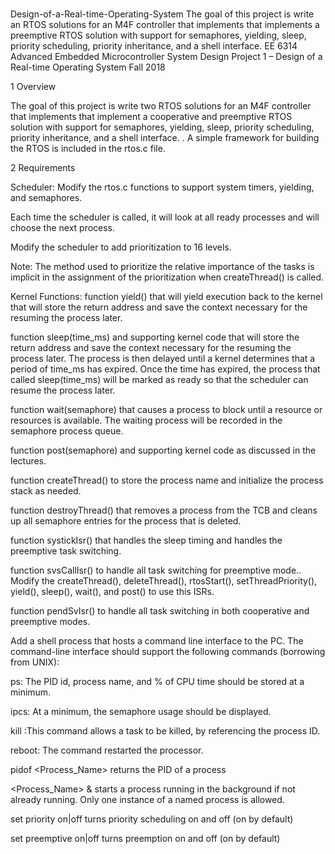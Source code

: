 #

Design-of-a-Real-time-Operating-System
The goal of this project is write an RTOS solutions for an M4F controller that implements that implements a preemptive RTOS solution with support for semaphores, yielding, sleep, priority scheduling, priority inheritance, and a shell interface. EE 6314 Advanced Embedded Microcontroller System Design Project 1 – Design of a Real-time Operating System Fall 2018

1 Overview

The goal of this project is write two RTOS solutions for an M4F controller that implements that implement a cooperative and preemptive RTOS solution with support for semaphores, yielding, sleep, priority scheduling, priority inheritance, and a shell interface. . A simple framework for building the RTOS is included in the rtos.c file.

2 Requirements

Scheduler: Modify the rtos.c functions to support system timers, yielding, and semaphores.

Each time the scheduler is called, it will look at all ready processes and will choose the next process.

Modify the scheduler to add prioritization to 16 levels.

Note: The method used to prioritize the relative importance of the tasks is implicit in the assignment of the prioritization when createThread() is called.

Kernel Functions: function yield() that will yield execution back to the kernel that will store the return address and save the context necessary for the resuming the process later.

function sleep(time_ms) and supporting kernel code that will store the return address and save the context necessary for the resuming the process later. The process is then delayed until a kernel determines that a period of time_ms has expired. Once the time has expired, the process that called sleep(time_ms) will be marked as ready so that the scheduler can resume the process later.

function wait(semaphore) that causes a process to block until a resource or resources is available. The waiting process will be recorded in the semaphore process queue.

function post(semaphore) and supporting kernel code as discussed in the lectures.

function createThread() to store the process name and initialize the process stack as needed.

function destroyThread() that removes a process from the TCB and cleans up all semaphore entries for the process that is deleted.

function systickIsr() that handles the sleep timing and handles the preemptive task switching.

function svsCallIsr() to handle all task switching for preemptive mode.. Modify the createThread(), deleteThread(), rtosStart(), setThreadPriority(), yield(), sleep(), wait(), and post() to use this ISRs.

function pendSvIsr() to handle all task switching in both cooperative and preemptive modes.

Add a shell process that hosts a command line interface to the PC. The command-line interface should support the following commands (borrowing from UNIX):

ps: The PID id, process name, and % of CPU time should be stored at a minimum.

ipcs: At a minimum, the semaphore usage should be displayed.

kill :This command allows a task to be killed, by referencing the process ID.

reboot: The command restarted the processor.

pidof <Process_Name> returns the PID of a process

<Process_Name> & starts a process running in the background if not already running. Only one instance of a named process is allowed.

set priority on|off turns priority scheduling on and off (on by default)

set preemptive on|off turns preemption on and off (on by default)

